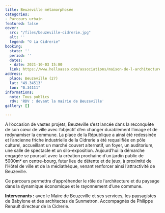 ```yaml
---
title: Beuzeville métamorphosée
categories:
- Parcours urbain
featured: false
cover:
  src: "/files/beuzeville-cidrerie.jpg"
  alt: ''
  legend: "© La Cidrerie"
booking:
  state: ''
  period: ''
  dates:
  - date: 2021-10-03 15:00
  link: https://www.helloasso.com/associations/maison-de-l-architecture-de-normandie-le-forum/evenements/beuzeville-metamorphosee
address:
  place: Beuzeville (27)
  lat: "49.34513"
  lon: "0.34111"
informations:
  note: Tous publics
  rdv: 'RDV : devant la mairie de Beuzeville'
gallery: []

---
```

A l’occasion de vastes projets, Beuzeville s’est lancée dans la reconquête de son cœur de ville avec l’objectif d’en changer durablement l’image et de redynamiser la commune. La place de la République a ainsi été redessinée et l’ancienne friche industrielle de la Cidrerie a été requalifiée en pôle culturel, accueillant un marché couvert alternatif, un foyer, un auditorium, une salle de spectacle et un silo-exposition. Aujourd’hui la démarche engagée se poursuit avec la création prochaine d’un jardin public de 5000m² en centre-bourg, futur lieu de détente et de jeux, à proximité de l’Hôtel de ville et de la médiathèque, venant renforcer ainsi l’attractivité de Beuzeville.

Ce parcours permettra d’appréhender le rôle de l’architecture et du paysage dans la dynamique économique et le rayonnement d’une commune.

**Intervenants :** avec le Maire de Beuzeville et ses services, les paysagistes de Babylone et des architectes de Sunmetron. Accompagnés de Philippe Renault directeur de la Cidrerie.